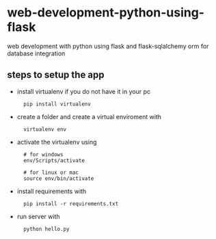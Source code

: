 # web-development-python-using-flask
web development with python using flask and flask-sqlalchemy orm for database integration



## steps to setup the app
* install virtualenv if you do not have it in your pc

        pip install virtualenv
* create a folder and create a virtual enviroment with

        virtualenv env

* activate the virtualenv using 

        # for windows
        env/Scripts/activate

        # for linux or mac
        source env/bin/activate

* install requirements with 

        pip install -r requirements.txt

* run server with 

        python hello.py
